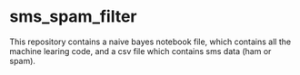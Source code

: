 # sms_spam_filter

This repository contains a naive bayes notebook file, which contains all the machine learing code, and a csv file which contains sms data (ham or spam).
